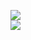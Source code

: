 [![](https://img.shields.io/badge/Made%20With-Github%20Spray-lightgrey.svg?style=for-the-badge&logo=github)](https://github.com/Annihil/github-spray#24897)  
[![](https://i.imgur.com/2DrTn0Z.gif)](https://github.com/Annihil/github-spray)